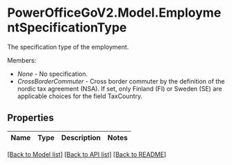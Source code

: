 # PowerOfficeGoV2.Model.EmploymentSpecificationType
The specification type of the employment.<p>Members:</p><ul><li><i>None</i> - No specification.</li><li><i>CrossBorderCommuter</i> - Cross border commuter by the definition of the nordic tax agreement (NSA).                 If set, only Finland (FI) or Sweden (SE) are applicable choices for the field TaxCountry.</li></ul>

## Properties

Name | Type | Description | Notes
------------ | ------------- | ------------- | -------------

[[Back to Model list]](../../README.md#documentation-for-models) [[Back to API list]](../../README.md#documentation-for-api-endpoints) [[Back to README]](../../README.md)

